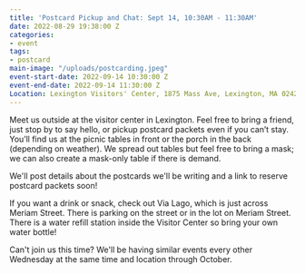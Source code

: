 ```yaml
---
title: 'Postcard Pickup and Chat: Sept 14, 10:30AM - 11:30AM'
date: 2022-08-29 19:38:00 Z
categories:
- event
tags:
- postcard
main-image: "/uploads/postcarding.jpeg"
event-start-date: 2022-09-14 10:30:00 Z
event-end-date: 2022-09-14 11:30:00 Z
Location: Lexington Visitors' Center, 1875 Mass Ave, Lexington, MA 02420
---
```


Meet us outside at the visitor center in Lexington. Feel free to bring a friend, just stop by to say hello, or pickup postcard packets even if you can’t stay. You’ll find us at the picnic tables in front or the porch in the back (depending on weather). We spread out tables but feel free to bring a mask; we can also create a mask-only table if there is demand.

We'll post details about the postcards we'll be writing and a link to reserve postcard packets soon!

If you want a drink or snack, check out Via Lago, which is just across Meriam Street. There is parking on the street or in the lot on Meriam Street. There is a water refill station inside the Visitor Center so bring your own water bottle!

Can't join us this time? We'll be having similar events every other Wednesday at the same time and location through October.

